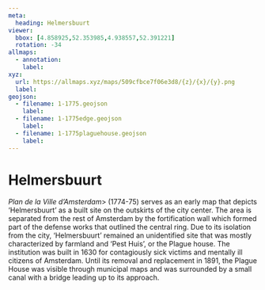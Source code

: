 ```yaml
---
meta:
  heading: Helmersbuurt
viewer:
  bbox: [4.858925,52.353985,4.938557,52.391221]
  rotation: -34
allmaps:
  - annotation:
    label: 
xyz:
  url: https://allmaps.xyz/maps/509cfbce7f06e3d8/{z}/{x}/{y}.png
  label: 
geojson: 
  - filename: 1-1775.geojson
    label: 
  - filename: 1-1775edge.geojson
    label: 
  - filename: 1-1775plaguehouse.geojson
    label: 
---
```

# Helmersbuurt
<i>Plan de la Ville d’Amsterdam</i>> (1774-75) serves as an early map that depicts ‘Helmersbuurt’ as a built site on the outskirts of the city center. The area is separated from the rest of Amsterdam by the fortification wall which formed part of the defense works that outlined the central ring. Due to its isolation from the city, ‘Helmersbuurt’ remained an unidentified site that was mostly characterized by farmland and ‘Pest Huis’, or the Plague house. The institution was built in 1630 for contagiously sick victims and mentally ill citizens of Amsterdam. Until its removal and replacement in 1891, the Plague House was visible through municipal maps and was surrounded by a small canal with a bridge leading up to its approach.